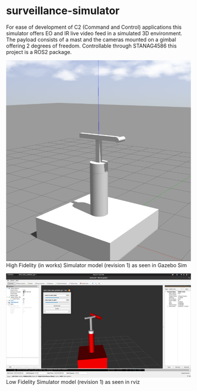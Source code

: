 # surveillance-simulator
For ease of development of C2 (Command and Control) applications this simulator offers EO and IR live video feed in a simulated 3D environment. The payload consists of a mast and the cameras mounted on a gimbal offering 2 degrees of freedom. Controllable through STANAG4586 this project is a ROS2 package.

![Gazebo model rev 1](docs/screenshots/gazebo-model-rev-1.png?raw=true "Gazebo model rev 1")
High Fidelity (in works) Simulator model (revision 1) as seen in Gazebo Sim

![Simulator model rev 1](docs/screenshots/model-rev-1.png?raw=true "Simulator model rev 1")
Low Fidelity Simulator model (revision 1) as seen in rviz
